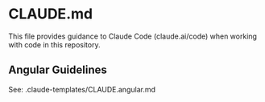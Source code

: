 # CLAUDE.md

This file provides guidance to Claude Code (claude.ai/code) when working with code in this repository.

## Angular Guidelines
See: .claude-templates/CLAUDE.angular.md
